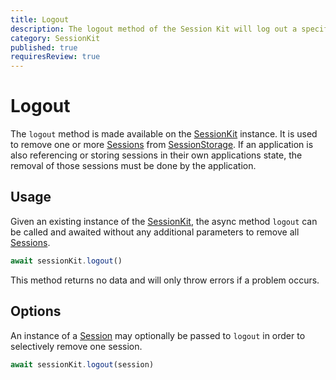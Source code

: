 ```yaml
---
title: Logout
description: The logout method of the Session Kit will log out a specific session and remove any persistent data
category: SessionKit
published: true
requiresReview: true
---
```


# Logout

The `logout` method is made available on the [SessionKit](/docs/session-kit/session-kit-factory) instance. It is used to remove one or more [Sessions](/docs/session-kit/session) from [SessionStorage](/docs/session-kit/session-storage). If an application is also referencing or storing sessions in their own applications state, the removal of those sessions must be done by the application.

## Usage

Given an existing instance of the [SessionKit](/docs/session-kit/session-kit-factory), the async method `logout` can be called and awaited without any additional parameters to remove all [Sessions](/docs/session-kit/session).

```ts
await sessionKit.logout()
```

This method returns no data and will only throw errors if a problem occurs.

## Options

An instance of a [Session](/docs/session-kit/session) may optionally be passed to `logout` in order to selectively remove one session.

```ts
await sessionKit.logout(session)
```

